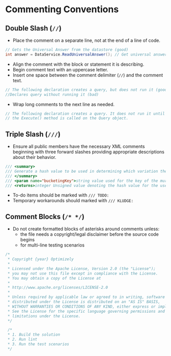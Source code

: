 # Commenting Conventions

## Double Slash (`//`)

- Place the comment on a separate line, not at the end of a line of code.

```csharp
// Gets the Universal Answer from the datastore (good)
int answer = DataService.ReadUniversalAnswer(); // Get universal answer (bad)
```

- Align the comment with the block or statement it is describing.
- Begin comment text with an uppercase letter.
- Insert one space between the comment delimiter (`//`) and the comment text.

```csharp
// The following declaration creates a query, but does not run it (good)
//Declares query without running it (bad)
```
- Wrap long comments to the next line as needed.

```csharp
// The following declaration creates a query. It does not run it until
// the Execute() method is called on the Query object.
```

## Triple Slash (`///`)

- Ensure all public members have the necessary XML comments beginning with three forward slashes providing appropriate descriptions about their behavior.

```csharp
/// <summary>
/// Generate a hash value to be used in determining which variation the user will be put in
/// </summary>
/// <param name="bucketingKey">string value used for the key of the murmur hash.</param>
/// <returns>integer Unsigned value denoting the hash value for the user</returns>
```
- To-do items should be marked with `/// TODO:`
- Temporary workarounds should marked with `/// KLUDGE:`

## Comment Blocks (`/* */`)

- Do not create formatted blocks of asterisks around comments unless:
  - the file needs a copyright/legal disclaimer before the source code begins
  - for multi-line testing scenarios

```csharp
/* 
 * Copyright {year} Optimizely
 *
 * Licensed under the Apache License, Version 2.0 (the "License");
 * you may not use this file except in compliance with the License.
 * You may obtain a copy of the License at
 *
 * http://www.apache.org/licenses/LICENSE-2.0
 *
 * Unless required by applicable law or agreed to in writing, software
 * distributed under the License is distributed on an "AS IS" BASIS,
 * WITHOUT WARRANTIES OR CONDITIONS OF ANY KIND, either express or implied.
 * See the License for the specific language governing permissions and
 * limitations under the License.
 */

 /*
 * 1. Build the solution
 * 2. Run lint
 * 3. Run the test scenarios
 */
 ```
